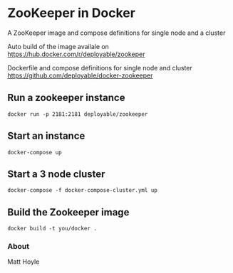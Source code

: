 # ZooKeeper in Docker

A ZooKeeper image and compose definitions for single node and a cluster

Auto build of the image availale on https://hub.docker.com/r/deployable/zookeper

Dockerfile and compose definitions for single node and cluster  https://github.com/deployable/docker-zookeeper

## Run a zookeeper instance

    docker run -p 2181:2181 deployable/zookeeper

## Start an instance

    docker-compose up 

## Start a 3 node cluster

    docker-compose -f docker-compose-cluster.yml up

## Build the Zookeeper image

    docker build -t you/docker .

### About

Matt Hoyle 

